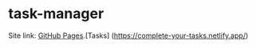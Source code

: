 # task-manager
  Site link: [GitHub Pages](https://pages.github.com/).[Tasks] (https://complete-your-tasks.netlify.app/)

